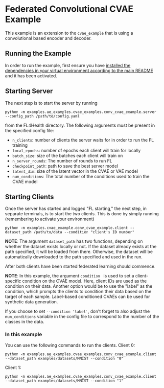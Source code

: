 # Federated Convolutional CVAE Example
This example is an extension to the `cvae_example` that is using a convolutional based encoder and decoder.


## Running the Example
In order to run the example, first ensure you have [installed the dependencies in your virtual environment according to the main README](/README.md#development-requirements) and it has been activated.

## Starting Server

The next step is to start the server by running
```
python -m examples.ae_examples.cvae_examples.conv_cvae_example.server  --config_path /path/to/config.yaml
```
from the FL4Health directory. The following arguments must be present in the specified config file:
* `n_clients`: number of clients the server waits for in order to run the FL training
* `local_epochs`: number of epochs each client will train for locally
* `batch_size`: size of the batches each client will train on
* `n_server_rounds`: The number of rounds to run FL
* `checkpoint_path`: path to save the best server model
* `latent_dim`: size of the latent vector in the CVAE or VAE model
* `num_conditions`: The total number of the conditions used to train the CVAE model

## Starting Clients

Once the server has started and logged "FL starting," the next step, in separate terminals, is to start the two
clients. This is done by simply running (remembering to activate your environment)
```
python -m examples.cvae_example.conv_cvae_example.client --dataset_path /path/to/data --condition "client's ID number"
```
**NOTE**: The argument `dataset_path` has two functions, depending on whether the dataset exists locally or not. If
the dataset already exists at the path specified, it will be loaded from there. Otherwise, the dataset will be
automatically downloaded to the path specified and used in the run.

After both clients have been started federated learning should commence.

**NOTE**: In this example, the argument `condition ` is used to set a client-specific condition on the CVAE model. Here, client IDs are used as the condition on their data. Another option would be to use the  "label" as the condition, which prompts the clients to condition their data based on the target of each sample. Label-based conditioned CVAEs can be used for synthetic data generation.

If you choose to set `--condition 'label'`, don't forget to also adjust the `num_conditions` variable in the config file to correspond to the number of the classes in the data.

### In this example
You can use the following commands to run the clients.
Client 0:
```
python -m examples.ae_examples.cvae_examples.conv_cvae_example.client --dataset_path examples/datasets/MNIST --condition "0"
```
Client 1:
```
python -m examples.ae_examples.cvae_examples.conv_cvae_example.client --dataset_path examples/datasets/MNIST --condition "1"
```

